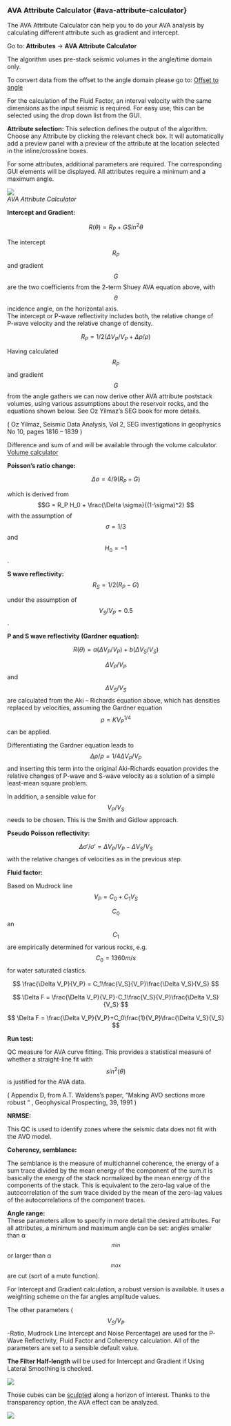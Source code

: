### AVA Attribute Calculator {#ava-attribute-calculator}

The AVA Attribute Calculator can help you to do your AVA analysis by calculating different attribute such as gradient and intercept.

Go to: **Attributes** → **AVA Attribute Calculator**

The algorithm uses pre-stack seismic volumes in the angle/time domain only.

To convert data from the offset to the angle domain please go to:  [Offset to angle](/algorithm_documentation/interpretation-processing/offset_to_angle.md)

For the calculation of the Fluid Factor, an interval velocity with the same dimensions as the input seismic is required. For easy use, this can be selected using the drop down list from the GUI.

**Attribute selection:** This selection defines the output of the algorithm. Choose any Attribute by clicking the relevant check box. It will automatically add a preview panel with a preview of the attribute at the location selected in the inline/crossline boxes.

For some attributes, additional parameters are required. The corresponding GUI elements will be displayed. All attributes require a minimum and a maximum angle.

![](/assets/011_Attributes.PNG)  
_AVA Attribute Calculator_

**Intercept and Gradient:**


$$
R(\theta) = R_P+GSin^2\theta
$$


The intercept $$R_P$$ and gradient $$G$$ are the two coefficients from the 2-term Shuey AVA equation above, with $$\theta$$ incidence angle, on the horizontal axis.  
The intercept or P-wave reflectivity includes both, the relative change of  
P-wave velocity and the relative change of density.


$$
R_P = 1/2(\Delta V_P / V_P+\Delta \rho/\rho)
$$


Having calculated $$R_P$$ and gradient $$G$$ from the angle gathers we can now derive other AVA attribute poststack volumes, using various assumptions about the reservoir rocks, and the equations shown below. See Oz Yilmaz’s SEG book for more details.

\( Oz Yilmaz,  Seismic Data Analysis, Vol 2, SEG investigations in geophysics No 10, pages 1816 – 1839 \)

Difference and sum of  and   will be available through the volume calculator. [Volume calculator](/algorithm_documentation/attributes/volume_calculator/README.md)

**Poisson’s ratio change:**


$$
\Delta \sigma = 4/9(R_P+G)
$$


which is derived from $$G = R_P H_0 + \frac{\Delta \sigma}{(1-\sigma)^2} $$ with the assumption of $$\sigma = 1/3$$ and $$H_0 = -1$$.

**S wave reflectivity:**  
$$R_S = 1/2(R_P-G)$$

under the assumption of $$V_S/V_P = 0.5$$.

**P and S wave reflectivity \(Gardner equation\):**


$$
R(\theta) = a(\Delta V_P/V_P)+b(\Delta V_S/V_S)
$$


$$\Delta V_P/V_P$$ and $$\Delta V_S/V_S$$ are calculated from the Aki – Richards equation above, which has densities replaced by velocities, assuming the Gardner equation $$\rho = KV_P^{1/4}$$ can be applied.

Differentiating the Gardner equation leads to $$\Delta \rho/\rho = 1/4\Delta V_P/V_P $$ and inserting this term into the original Aki-Richards equation provides the relative changes of P-wave and S-wave velocity as a solution of a simple least-mean square problem.

In addition, a sensible value for $$V_P/V_S$$ needs to be chosen.  This is the Smith and Gidlow approach.

**Pseudo Poisson reflectivity:**

$$\Delta \sigma\prime/\sigma\prime = \Delta V_P/V_P-\Delta V_S/V_S$$ with the relative changes of velocities as in the previous step.

**Fluid factor:**

Based on Mudrock line $$V_P = C_0+C_1V_S$$

$$C_0$$ an $$C_1$$ are empirically determined for various rocks, e.g. $$C_0=1360 m/s$$ for water saturated clastics.


$$
\frac{\Delta V_P}{V_P} = C_1\frac{V_S}{V_P}\frac{\Delta V_S}{V_S}
$$



$$
\Delta F = \frac{\Delta V_P}{V_P}-C_1\frac{V_S}{V_P}\frac{\Delta V_S}{V_S}
$$



$$
\Delta F = \frac{\Delta V_P}{V_P}+C_0\frac{1}{V_P}\frac{\Delta V_S}{V_S}
$$


**Run test:**

QC measure for AVA curve fitting. This provides a statistical measure of whether a straight-line fit with $$sin^2(\theta)$$ is justified for the AVA data.

\( Appendix D, from A.T. Waldens’s paper, “Making AVO sections more robust “ , Geophysical Prospecting, 39, 1991 \)

**NRMSE:**

This QC is used to identify zones where the seismic data does not fit with the AVO model.

**Coherency, semblance:**

The semblance is the measure of multichannel coherence, the energy of a sum trace divided by the mean energy of the component of the sum.it is basically the energy of the stack normalized by the mean energy of the components of the stack. This is equivalent to the zero-lag value of the autocorrelation of the sum trace divided by the mean of the zero-lag values of the autocorrelations of the component traces.

**Angle range:**   
These parameters allow to specify in more detail the desired attributes. For all attributes, a minimum and maximum angle can be set: angles smaller than α$$_{min}$$ or larger than α$$_{max}$$ are cut \(sort of a mute function\).

For Intercept and Gradient calculation, a robust version is available. It uses a weighting scheme on the far angles amplitude values.

The other parameters \($$V_S/V_P$$-Ratio, Mudrock Line Intercept and Noise Percentage\) are used for the P-Wave Reflectivity, Fluid Factor and Coherency calculation. All of the parameters are set to a sensible default value.

**The Filter Half-length** will be used for Intercept and Gradient if Using Lateral Smoothing is checked.

![](/assets/012_Attributes.PNG)

Those cubes can be [sculpted](/algorithm_documentation/interpretation-processing/sculpt.md) along a horizon of interest. Thanks to the transparency option, the AVA effect can be analyzed.

![](/assets/013_Attributes.PNG)

